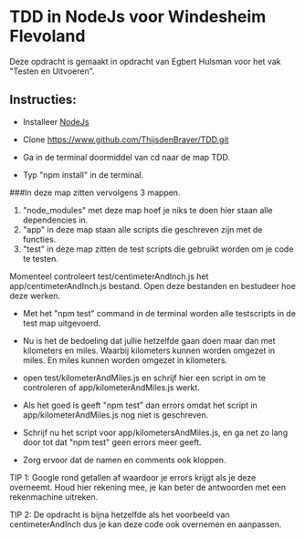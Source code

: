 # TDD in NodeJs voor Windesheim Flevoland

Deze opdracht is gemaakt in opdracht van Egbert Hulsman voor het vak "Testen en Uitvoeren".

## Instructies:

- Installeer [NodeJs](https://nodejs.org/en/)

- Clone https://www.github.com/ThijsdenBraver/TDD.git

- Ga in de terminal doormiddel van cd naar de map TDD.

- Typ "npm install" in de terminal.


###In deze map zitten vervolgens 3 mappen.
1. "node_modules" met deze map hoef je niks te doen hier staan alle dependencies in.
2. "app" in deze map staan alle scripts die geschreven zijn met de functies.
3. "test" in deze map zitten de test scripts die gebruikt worden om je code te testen.

Momenteel controleert test/centimeterAndInch.js het app/centimeterAndInch.js bestand.
Open deze bestanden en bestudeer hoe deze werken.

- Met het "npm test" command in de terminal worden alle testscripts in de test map uitgevoerd.

- Nu is het de bedoeling dat jullie hetzelfde gaan doen maar dan met kilometers en miles. 
  Waarbij kilometers kunnen worden omgezet in miles. En miles kunnen worden omgezet in kilometers.
  
- open test/kilometerAndMiles.js en schrijf hier een script in om te controleren of 
  app/kilometerAndMiles.js werkt.

- Als het goed is geeft "npm test" dan errors omdat het script in app/kilometerAndMiles.js 
  nog niet is geschreven.

- Schrijf nu het script voor app/kilometersAndMiles.js, en ga net zo lang door tot dat "npm test" geen errors meer geeft.

- Zorg ervoor dat de namen en comments ook kloppen.

TIP 1: Google rond getallen af waardoor je errors krijgt als je deze overneemt. Houd hier rekening mee, je kan beter de antwoorden met een rekenmachine uitreken.

TIP 2: De opdracht is bijna hetzelfde als het voorbeeld van centimeterAndInch dus je kan deze code ook overnemen en aanpassen.


